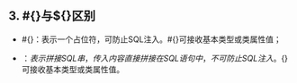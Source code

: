## 3. #{}与${}区别

- #{}：表示一个占位符，可防止SQL注入。#{}可接收基本类型或类属性值；

- ${}：表示拼接SQL串，传入内容直接拼接在SQL语句中，不可防止SQL注入。${}可接收基本类型或类属性值。